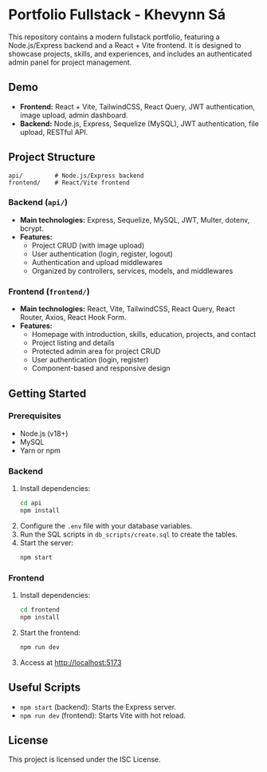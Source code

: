 # Portfolio Fullstack - Khevynn Sá

This repository contains a modern fullstack portfolio, featuring a Node.js/Express backend and a React + Vite frontend. It is designed to showcase projects, skills, and experiences, and includes an authenticated admin panel for project management.

## Demo

- **Frontend:** React + Vite, TailwindCSS, React Query, JWT authentication, image upload, admin dashboard.
- **Backend:** Node.js, Express, Sequelize (MySQL), JWT authentication, file upload, RESTful API.

## Project Structure

```
api/         # Node.js/Express backend
frontend/    # React/Vite frontend
```

### Backend (`api/`)

- **Main technologies:** Express, Sequelize, MySQL, JWT, Multer, dotenv, bcrypt.
- **Features:**
  - Project CRUD (with image upload)
  - User authentication (login, register, logout)
  - Authentication and upload middlewares
  - Organized by controllers, services, models, and middlewares

### Frontend (`frontend/`)

- **Main technologies:** React, Vite, TailwindCSS, React Query, React Router, Axios, React Hook Form.
- **Features:**
  - Homepage with introduction, skills, education, projects, and contact
  - Project listing and details
  - Protected admin area for project CRUD
  - User authentication (login, register)
  - Component-based and responsive design

## Getting Started

### Prerequisites

- Node.js (v18+)
- MySQL
- Yarn or npm

### Backend

1. Install dependencies:
   ```sh
   cd api
   npm install
   ```
2. Configure the `.env` file with your database variables.
3. Run the SQL scripts in `db_scripts/create.sql` to create the tables.
4. Start the server:
   ```sh
   npm start
   ```

### Frontend

1. Install dependencies:
   ```sh
   cd frontend
   npm install
   ```
2. Start the frontend:
   ```sh
   npm run dev
   ```
3. Access at [http://localhost:5173](http://localhost:5173)

## Useful Scripts

- `npm start` (backend): Starts the Express server.
- `npm run dev` (frontend): Starts Vite with hot reload.

## License

This project is licensed under the ISC License.

